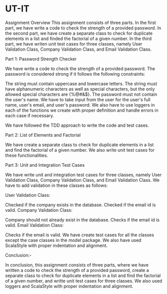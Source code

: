 # UT-IT
Assignment Overview
This assignment consists of three parts. In the first part, we have  write a code to check the strength of a provided password. In the second part, we have  create a separate class to check for duplicate elements in a list and finded the factorial of a given number. In the third part, we have writen unit  test cases for three classes, namely User Validation Class, Company Validation Class, and Email Validation Class.

Part 1: Password Strength Checker


We have  write a code to check the strength of a provided password. The password is considered strong if it follows the following constraints:

The string must contain uppercase and lowercase letters.
The string must have alphanumeric characters as well as special characters, but the only allowed special characters are {%@#&$}.
The password must not contain the user's name.
We have to take input from the user for the user's full name, user's email, and user's password. We also have to use loggers in each of the functions we create with proper definition and handle errors in each case if necessary.

We have followed the TDD approach to write the code and test cases.

Part 2: List of Elements and Factorial


We have create a separate class to check for duplicate elements in a list and find the factorial of a given number. We also  write unit test cases for these functionalities.

Part 3: Unit and Integration Test Cases


We have write unit and integration test cases for three classes, namely User Validation Class, Company Validation Class, and Email Validation Class. We have to add validation in these classes as follows:

User Validation Class:

Checked if the company exists in the database.
Checked if the email id is valid.
Company Validation Class:

Company should not already exist in the database.
Checks if the email id is valid.
Email Validation Class:

Checks if the email is valid.
We have create test cases for all the classes except the case classes in the model package. We also have used ScalaStyle with proper indentation and alignment.

Conclusion:-

In conclusion, this assignment consists of three parts, where we have  written a code to check the strength of a provided password, create a separate class to check for duplicate elements in a list and find the factorial of a given number, and writte unit test cases for three classes. We also used loggers and ScalaStyle with proper indentation and alignment.
